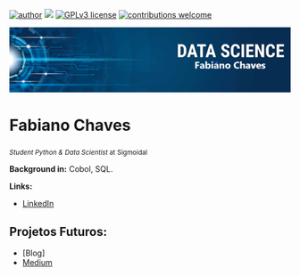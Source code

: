 [![author](https://img.shields.io/badge/author-fabianochavesdf-red.svg)](https://www.linkedin.com/in/fabianochavesdf) [![](https://img.shields.io/badge/python-3.8+-blue.svg)](https://www.python.org/downloads/release/python-382/) [![GPLv3 license](https://img.shields.io/badge/License-GPLv3-blue.svg)](http://perso.crans.org/besson/LICENSE.html) [![contributions welcome](https://img.shields.io/badge/contributions-welcome-brightgreen.svg?style=flat)](https://github.com/FabianoChavesDF)

<p align="left">
  <img src="banner_guri_ds_01.png" >
</p>

# Fabiano Chaves
<sub>*Student Python & Data Scientist* at Sigmoidal</sub>


**Background in:** Cobol, SQL.

**Links:**
* [LinkedIn](https://www.linkedin.com/in/fabianochavesdf)


## Projetos Futuros:
* [Blog]
* [Medium](https://www.medium.com)
